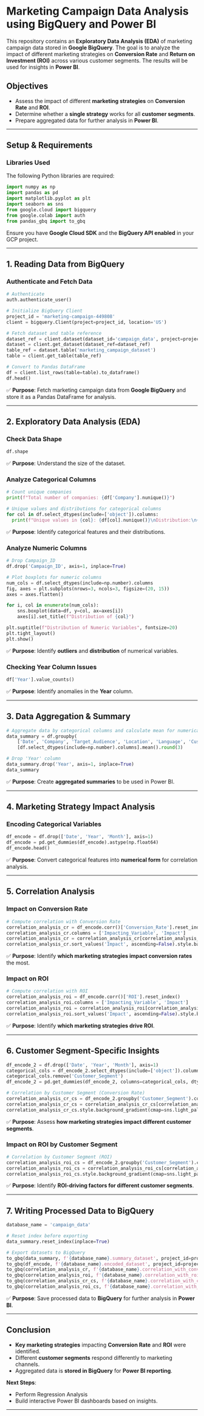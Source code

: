 # **Marketing Campaign Data Analysis using BigQuery and Power BI**

This repository contains an **Exploratory Data Analysis (EDA)** of marketing campaign data stored in **Google BigQuery**. The goal is to analyze the impact of different marketing strategies on **Conversion Rate** and **Return on Investment (ROI)** across various customer segments. The results will be used for insights in **Power BI**.

## **Objectives**
- Assess the impact of different **marketing strategies** on **Conversion Rate** and **ROI**.
- Determine whether a **single strategy** works for all **customer segments**.
- Prepare aggregated data for further analysis in **Power BI**.

---

## **Setup & Requirements**
### **Libraries Used**
The following Python libraries are required:
```python
import numpy as np
import pandas as pd
import matplotlib.pyplot as plt
import seaborn as sns
from google.cloud import bigquery
from google.colab import auth
from pandas_gbq import to_gbq
```
Ensure you have **Google Cloud SDK** and the **BigQuery API enabled** in your GCP project.

---

## **1. Reading Data from BigQuery**
### **Authenticate and Fetch Data**
```python
# Authenticate
auth.authenticate_user()

# Initialize BigQuery Client
project_id = 'marketing-campaign-449808'
client = bigquery.Client(project=project_id, location='US')

# Fetch dataset and table reference
dataset_ref = client.dataset(dataset_id='campaign_data', project=project_id)
dataset = client.get_dataset(dataset_ref=dataset_ref)
table_ref = dataset.table('marketing_campaign_dataset')
table = client.get_table(table_ref)

# Convert to Pandas DataFrame
df = client.list_rows(table=table).to_dataframe()
df.head()
```
✅ **Purpose**: Fetch marketing campaign data from **Google BigQuery** and store it as a Pandas DataFrame for analysis.

---

## **2. Exploratory Data Analysis (EDA)**

### **Check Data Shape**
```python
df.shape
```
✅ **Purpose**: Understand the size of the dataset.

### **Analyze Categorical Columns**
```python
# Count unique companies
print(f"Total number of companies: {df['Company'].nunique()}")

# Unique values and distributions for categorical columns
for col in df.select_dtypes(include=['object']).columns:
  print(f"Unique values in {col}: {df[col].nunique()}\nDistribution:\n{df[col].value_counts(normalize=True)}\n")
```
✅ **Purpose**: Identify categorical features and their distributions.

### **Analyze Numeric Columns**
```python
# Drop Campaign_ID
df.drop('Campaign_ID', axis=1, inplace=True)

# Plot boxplots for numeric columns
num_cols = df.select_dtypes(include=np.number).columns
fig, axes = plt.subplots(nrows=3, ncols=3, figsize=(20, 15))
axes = axes.flatten()

for i, col in enumerate(num_cols):
    sns.boxplot(data=df, y=col, ax=axes[i])
    axes[i].set_title(f"Distribution of {col}")

plt.suptitle(f"Distribution of Numeric Variables", fontsize=20)
plt.tight_layout()
plt.show()
```
✅ **Purpose**: Identify **outliers** and **distribution** of numerical variables.

### **Checking Year Column Issues**
```python
df['Year'].value_counts()
```
✅ **Purpose**: Identify anomalies in the **Year** column.

---

## **3. Data Aggregation & Summary**
```python
# Aggregate data by categorical columns and calculate mean for numerical columns
data_summary = df.groupby(
    ['Date', 'Company', 'Target_Audience', 'Location', 'Language', 'Customer_Segment', 'Campaign_Type', 'Channel_Used'])\
    [df.select_dtypes(include=np.number).columns].mean().round(3)

# Drop 'Year' column
data_summary.drop('Year', axis=1, inplace=True)
data_summary
```
✅ **Purpose**: Create **aggregated summaries** to be used in Power BI.

---

## **4. Marketing Strategy Impact Analysis**

### **Encoding Categorical Variables**
```python
df_encode = df.drop(['Date', 'Year', 'Month'], axis=1)
df_encode = pd.get_dummies(df_encode).astype(np.float64)
df_encode.head()
```
✅ **Purpose**: Convert categorical features into **numerical form** for correlation analysis.

---

## **5. Correlation Analysis**

### **Impact on Conversion Rate**
```python
# Compute correlation with Conversion Rate
correlation_analysis_cr = df_encode.corr()['Conversion_Rate'].reset_index()
correlation_analysis_cr.columns = ['Impacting_Variable', 'Impact']
correlation_analysis_cr = correlation_analysis_cr[correlation_analysis_cr['Impacting_Variable'] != 'Conversion_Rate']
correlation_analysis_cr.sort_values('Impact', ascending=False).style.background_gradient(cmap=sns.light_palette("green", as_cmap=True))
```
✅ **Purpose**: Identify **which marketing strategies impact conversion rates** the most.

### **Impact on ROI**
```python
# Compute correlation with ROI
correlation_analysis_roi = df_encode.corr()['ROI'].reset_index()
correlation_analysis_roi.columns = ['Impacting_Variable', 'Impact']
correlation_analysis_roi = correlation_analysis_roi[correlation_analysis_roi['Impacting_Variable'] != 'ROI']
correlation_analysis_roi.sort_values('Impact', ascending=False).style.background_gradient(cmap=sns.light_palette("green", as_cmap=True))
```
✅ **Purpose**: Identify **which marketing strategies drive ROI**.

---

## **6. Customer Segment-Specific Insights**
```python
df_encode_2 = df.drop(['Date', 'Year', 'Month'], axis=1)
categorical_cols = df_encode_2.select_dtypes(include=['object']).columns.tolist()
categorical_cols.remove('Customer_Segment')
df_encode_2 = pd.get_dummies(df_encode_2, columns=categorical_cols, dtype=np.float64)

# Correlation by Customer Segment (Conversion Rate)
correlation_analysis_cr_cs = df_encode_2.groupby('Customer_Segment').corr()['Conversion_Rate'].reset_index()
correlation_analysis_cr_cs = correlation_analysis_cr_cs[correlation_analysis_cr_cs['Impacting_Variable'] != 'Conversion_Rate']
correlation_analysis_cr_cs.style.background_gradient(cmap=sns.light_palette("green", as_cmap=True))
```
✅ **Purpose**: Assess **how marketing strategies impact different customer segments**.

### **Impact on ROI by Customer Segment**
```python
# Correlation by Customer Segment (ROI)
correlation_analysis_roi_cs = df_encode_2.groupby('Customer_Segment').corr()['ROI'].reset_index()
correlation_analysis_roi_cs = correlation_analysis_roi_cs[correlation_analysis_roi_cs['Impacting_Variable'] != 'ROI']
correlation_analysis_roi_cs.style.background_gradient(cmap=sns.light_palette("green", as_cmap=True))
```
✅ **Purpose**: Identify **ROI-driving factors for different customer segments**.

---

## **7. Writing Processed Data to BigQuery**
```python
database_name = 'campaign_data'

# Reset index before exporting
data_summary.reset_index(inplace=True)

# Export datasets to BigQuery
to_gbq(data_summary, f'{database_name}.summary_dataset', project_id=project_id, if_exists='replace')
to_gbq(df_encode, f'{database_name}.encoded_dataset', project_id=project_id, if_exists='replace')
to_gbq(correlation_analysis_cr, f'{database_name}.correlation_with_conversion', project_id=project_id, if_exists='replace')
to_gbq(correlation_analysis_roi, f'{database_name}.correlation_with_roi', project_id=project_id, if_exists='replace')
to_gbq(correlation_analysis_cr_cs, f'{database_name}.correlation_with_conversion_customer_seg', project_id=project_id, if_exists='replace')
to_gbq(correlation_analysis_roi_cs, f'{database_name}.correlation_with_roi_customer_seg', project_id=project_id, if_exists='replace')
```
✅ **Purpose**: Save processed data to **BigQuery** for further analysis in **Power BI**.

---

## **Conclusion**
- **Key marketing strategies** impacting **Conversion Rate** and **ROI** were identified.
- Different **customer segments** respond differently to marketing channels.
- Aggregated data is **stored in BigQuery** for **Power BI reporting**.

**Next Steps**: 
- Perform Regression Analysis
- Build interactive Power BI dashboards based on insights.

---
